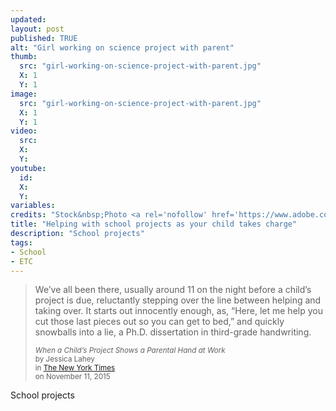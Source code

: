 ```yaml
---
updated:
layout: post
published: TRUE
alt: "Girl working on science project with parent"
thumb:
  src: "girl-working-on-science-project-with-parent.jpg"
  X: 1
  Y: 1
image:
  src: "girl-working-on-science-project-with-parent.jpg"
  X: 1
  Y: 1
video:
  src: 
  X: 
  Y: 
youtube:
  id: 
  X: 
  Y: 
variables: 
credits: "Stock&nbsp;Photo <a rel='nofollow' href='https://www.adobe.com/legal/terms.html'>&copy;</a>&nbsp;<a rel='nofollow' href='https://stock.adobe.com/stock-photo/teacher-overseeing-chemical-experiment-in-science-class/94589182'>Ilike</a>"
title: "Helping with school projects as your child takes charge"
description: "School projects"
tags:
- School
- ETC
---
```

<blockquote cite="http://parenting.blogs.nytimes.com/2015/11/11/when-a-childs-project-shows-a-parental-hand-at-work/"><div>
	<p>We’ve all been there, usually around 11 on the night before a child’s project is due, reluctantly stepping over the line between helping and taking over. It starts out innocently enough, as, “Here, let me help you cut those last pieces out so you can get to bed,” and quickly snowballs into a lie, a Ph.D. dissertation in third-grade handwriting.</p>
	<div class="citation"><small><cite>When a Child’s Project Shows a Parental Hand at Work</cite><br>by Jessica Lahey<br>in <a rel="nofollow" href="http://parenting.blogs.nytimes.com/2015/11/11/when-a-childs-project-shows-a-parental-hand-at-work/" title="When a Child’s Project Shows a Parental Hand at Work">The New York Times</a><br>on November 11, 2015</small></div>
</div></blockquote>

School projects